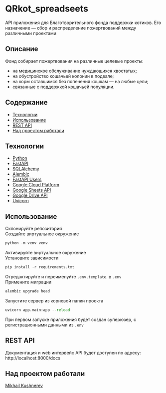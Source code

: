 # QRkot_spreadseets

API приложения для Благотворительного фонда поддержки котиков.
Его назначение — сбор и распределение пожертвований между различными проектами

## Описание

Фонд собирает пожертвования на различные целевые проекты:
- на медицинское обслуживание нуждающихся хвостатых;
- на обустройство кошачьей колонии в подвале;
- на корм оставшимся без попечения кошкам — на любые цели;
- связанные с поддержкой кошачьей популяции.

## Содержание

- [Технологии](#технологии)
- [Использование](#использование)
- [REST API](#rest-api)
- [Над проектом работали](#над-проектом-работали)

## Технологии

- [Python](https://www.python.org/)
- [FastAPI](https://fastapi.tiangolo.com/)
- [SQLAlchemy](http://www.sqlalchemy.org/)
- [Alembic](https://alembic.sqlalchemy.org/)
- [FastAPI Users](https://fastapi-users.github.io/fastapi-users/)
- [Google Cloud Platform](https://cloud.google.com/)
- [Google Sheets API](https://developers.google.com/sheets/api)
- [Google Drive API](https://developers.google.com/drive)
- [Uvicorn](https://www.uvicorn.org/)

## Использование

Склонируйте репозиторий  
Создайте виртуальное окружение 

```python
python -m venv venv
```

Активируйте виртуальное окружение  
Установите зависимости

```python
pip install -r requirements.txt
```

Отредактируйте и переименуйте  `.env.template`. в  `.env`  
Примените миграции

```python
alembic upgrade head
```

Запустите сервер из корневой папки проекта

```python
uvicorn app.main:app --reload
```

При первом запуске приложения будет создан суперюзер, с регистрационными данными из `.env`  

## REST API

Документация и web интервейс API будет доступен по адресу: http://localhost:8000/docs

## Над проектом работали

[Mikhail Kushnerev](https://github.com/Mikhail-Kushnerev)
